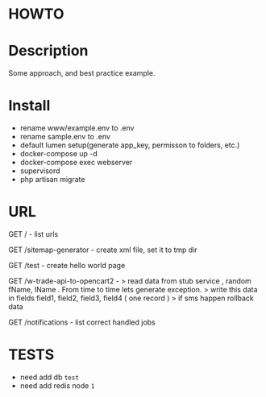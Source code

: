 HOWTO
===

Description
===
Some approach, and best practice example.

Install 
===
- rename www/example.env to .env
- rename sample.env to .env
- default lumen setup(generate app_key, permisson to folders, etc.)
- docker-compose up -d
- docker-compose exec webserver
- supervisord
- php artisan migrate

URL 
===
GET / - list urls 

GET /sitemap-generator - create xml file, set it to tmp dir

GET /test - create hello world page

GET /w-trade-api-to-opencart2 - 
    > read data from stub service , random fName, lName . From time to time lets generate exception.
    > write this data in fields field1, field2, field3, field4 ( one record )
    > if sms happen rollback data

GET /notifications - list correct handled jobs

TESTS
===
- need add db `test`
- need add redis node `1`